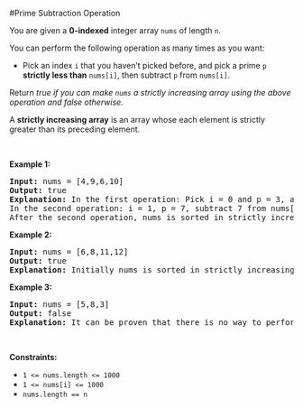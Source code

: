 #Prime Subtraction Operation
<p>You are given a <strong>0-indexed</strong> integer array <code>nums</code> of length <code>n</code>.</p>
<p>You can perform the following operation as many times as you want:</p>
<ul>
<li>Pick an index <code>i</code> that you haven’t picked before, and pick a prime <code>p</code> <strong>strictly less than</strong> <code>nums[i]</code>, then subtract <code>p</code> from <code>nums[i]</code>.</li>
</ul>
<p>Return <em>true if you can make <code>nums</code> a strictly increasing array using the above operation and false otherwise.</em></p>
<p>A <strong>strictly increasing array</strong> is an array whose each element is strictly greater than its preceding element.</p>
<p> </p>
<p><strong class="example">Example 1:</strong></p>
<pre><strong>Input:</strong> nums = [4,9,6,10]
<strong>Output:</strong> true
<strong>Explanation:</strong> In the first operation: Pick i = 0 and p = 3, and then subtract 3 from nums[0], so that nums becomes [1,9,6,10].
In the second operation: i = 1, p = 7, subtract 7 from nums[1], so nums becomes equal to [1,2,6,10].
After the second operation, nums is sorted in strictly increasing order, so the answer is true.</pre>
<p><strong class="example">Example 2:</strong></p>
<pre><strong>Input:</strong> nums = [6,8,11,12]
<strong>Output:</strong> true
<strong>Explanation: </strong>Initially nums is sorted in strictly increasing order, so we don't need to make any operations.</pre>
<p><strong class="example">Example 3:</strong></p>
<pre><strong>Input:</strong> nums = [5,8,3]
<strong>Output:</strong> false
<strong>Explanation:</strong> It can be proven that there is no way to perform operations to make nums sorted in strictly increasing order, so the answer is false.</pre>
<p> </p>
<p><strong>Constraints:</strong></p>
<ul>
<li><code>1 &lt;= nums.length &lt;= 1000</code></li>
<li><code>1 &lt;= nums[i] &lt;= 1000</code></li>
<li><code><font face="monospace">nums.length == n</font></code></li>
</ul>
